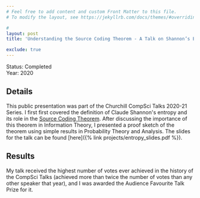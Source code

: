 ```yaml
---
# Feel free to add content and custom Front Matter to this file.
# To modify the layout, see https://jekyllrb.com/docs/themes/#overriding-theme-defaults

#
layout: post
title: 'Understanding the Source Coding Theorem - A Talk on Shannon’s Entropy'

exclude: true
---
```

Status: Completed  
Year: 2020  
## Details
This public presentation was part of the Churchill CompSci Talks 2020-21 Series. I first first covered the definition of Claude Shannon's entropy and its role in the [Source Coding Theorem](https://en.wikipedia.org/wiki/Shannon%27s_source_coding_theorem). After discussing the importance of this theorem in Information Theory, I presented a proof sketch of the theorem using simple results in Probability Theory and Analysis. The slides for the talk can be found [here]({% link  projects/entropy_slides.pdf %}).

## Results
My talk received the highest number of votes ever achieved in the history of the CompSci Talks (achieved more than twice the number of votes than any other speaker that year), and I was awarded the Audience Favourite Talk Prize for it.
